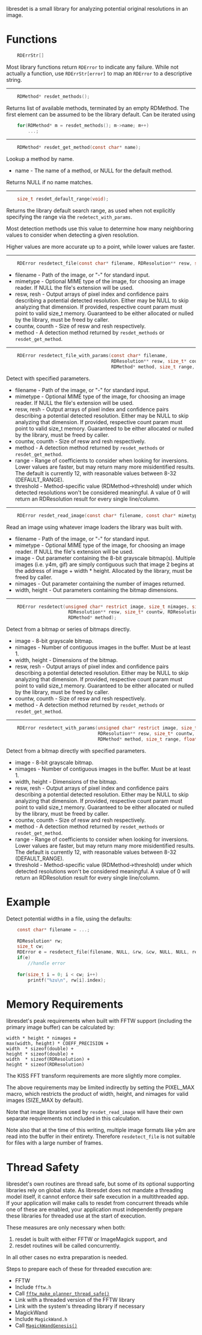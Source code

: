 libresdet is a small library for analyzing potential original resolutions in an image.

# Functions

```C
	RDErrStr[]
```

Most library functions return `RDError` to indicate any failure. While not actually a function, use `RDErrStr[error]` to map an `RDError` to a descriptive string.

---

```C
	RDMethod* resdet_methods();
```

Returns list of available methods, terminated by an empty RDMethod. The first element can be assumed to be the library default. Can be iterated using

```C
	for(RDMethod* m = resdet_methods(); m->name; m++)
		...;
```

---

```C
	RDMethod* resdet_get_method(const char* name);
```

Lookup a method by name.

* name - The name of a method, or NULL for the default method.

Returns NULL if no name matches.

---

```C
	size_t resdet_default_range(void);
```

Returns the library default search range, as used when not explicitly specifying the range via the `redetect_with_params`.

Most detection methods use this value to determine how many neighboring values to consider when detecting a given resolution.

Higher values are more accurate up to a point, while lower values are faster.

---

```C
	RDError resdetect_file(const char* filename, RDResolution** resw, size_t* countw, RDResolution** resh, size_t* counth, RDMethod* method);
```

* filename - Path of the image, or "-" for standard input.
* mimetype - Optional MIME type of the image, for choosing an image reader. If NULL the file's extension will be used.
* resw, resh - Output arrays of pixel index and confidence pairs describing a potential detected resolution. Either may be NULL to skip analyzing that dimension. If provided, respective count param must point to valid size_t memory. Guaranteed to be either allocated or nulled by the library, must be freed by caller.
* countw, counth - Size of resw and resh respectively.
* method - A detection method returned by `resdet_methods` or `resdet_get_method`.

---

```C
	RDError resdetect_file_with_params(const char* filename,
	                                   RDResolution** resw, size_t* countw, RDResolution** resh, size_t* counth,
	                                   RDMethod* method, size_t range, float threshold);
```

Detect with specified parameters.

* filename - Path of the image, or "-" for standard input.
* mimetype - Optional MIME type of the image, for choosing an image reader. If NULL the file's extension will be used.
* resw, resh - Output arrays of pixel index and confidence pairs describing a potential detected resolution. Either may be NULL to skip analyzing that dimension. If provided, respective count param must point to valid size_t memory. Guaranteed to be either allocated or nulled by the library, must be freed by caller.
* countw, counth - Size of resw and resh respectively.
* method - A detection method returned by `resdet_methods` or `resdet_get_method`.
* range - Range of coefficients to consider when looking for inversions. Lower values are faster, but may return many more misidentified results. The default is currently 12, with reasonable values between 8-32 (DEFAULT_RANGE).
* threshold - Method-specific value (RDMethod->threshold) under which detected resolutions won't be considered meaningful. A value of 0 will return an RDResolution result for every single line/column.

---

```C
	RDError resdet_read_image(const char* filename, const char* mimetype, unsigned char** image, size_t* nimages, size_t* width, size_t* height);
```

Read an image using whatever image loaders the library was built with.

* filename - Path of the image, or "-" for standard input.
* mimetype - Optional MIME type of the image, for choosing an image reader. If NULL the file's extension will be used.
* image - Out parameter containing the 8-bit grayscale bitmap(s). Multiple images (i.e. y4m, gif) are simply contiguous such that image 2 begins at the address of image + width * height. Allocated by the library, must be freed by caller.
* nimages - Out parameter containing the number of images returned.
* width, height - Out parameters containing the bitmap dimensions.

---

```C
	RDError resdetect(unsigned char* restrict image, size_t nimages, size_t width, size_t height,
	                   RDResolution** resw, size_t* countw, RDResolution** resh, size_t* counth,
	                   RDMethod* method);
```

Detect from a bitmap or series of bitmaps directly.

* image - 8-bit grayscale bitmap.
* nimages - Number of contiguous images in the buffer. Must be at least 1.
* width, height - Dimensions of the bitmap.
* resw, resh - Output arrays of pixel index and confidence pairs describing a potential detected resolution. Either may be NULL to skip analyzing that dimension. If provided, respective count param must point to valid size_t memory. Guaranteed to be either allocated or nulled by the library, must be freed by caller.
* countw, counth - Size of resw and resh respectively.
* method - A detection method returned by `resdet_methods` or `resdet_get_method`.

---

```C
	RDError resdetect_with_params(unsigned char* restrict image, size_t nimages, size_t width, size_t height,
	                              RDResolution** resw, size_t* countw, RDResolution** resh, size_t* counth,
	                              RDMethod* method, size_t range, float threshold);
```

Detect from a bitmap directly with specified parameters.

* image - 8-bit grayscale bitmap.
* nimages - Number of contiguous images in the buffer. Must be at least 1.
* width, height - Dimensions of the bitmap.
* resw, resh - Output arrays of pixel index and confidence pairs describing a potential detected resolution. Either may be NULL to skip analyzing that dimension. If provided, respective count param must point to valid size_t memory. Guaranteed to be either allocated or nulled by the library, must be freed by caller.
* countw, counth - Size of resw and resh respectively.
* method - A detection method returned by `resdet_methods` or `resdet_get_method`.
* range - Range of coefficients to consider when looking for inversions. Lower values are faster, but may return many more misidentified results. The default is currently 12, with reasonable values between 8-32 (DEFAULT_RANGE).
* threshold - Method-specific value (RDMethod->threshold) under which detected resolutions won't be considered meaningful. A value of 0 will return an RDResolution result for every single line/column.

# Example

Detect potential widths in a file, using the defaults:

```C
	const char* filename = ...;
	
	RDResolution* rw;
	size_t cw;
	RDError e = resdetect_file(filename, NULL, &rw, &cw, NULL, NULL, resdet_get_method(NULL));
	if(e)
		//handle error
	
	for(size_t i = 0; i < cw; i++)
		printf("%zu\n", rw[i].index);
```

# Memory Requirements
libresdet's peak requirements when built with FFTW support (including the primary image buffer) can be calculated by:

	width * height * nimages +
	max(width, height) * COEFF_PRECISION +
	width  * sizeof(double) +
	height * sizeof(double) +
	width  * sizeof(RDResolution) +
	height * sizeof(RDResolution)

The KISS FFT transform requirements are more slightly more complex.

The above requirements may be limited indirectly by setting the PIXEL_MAX macro, which restricts the product of width, height, and nimages for valid images (SIZE_MAX by default).

Note that image libraries used by `resdet_read_image` will have their own separate requirements not included in this calculation.

Note also that at the time of this writing, multiple image formats like y4m are read into the buffer in their entirety. Therefore `resdetect_file` is not suitable for files with a large number of frames.

# Thread Safety
libresdet's own routines are thread safe, but some of its optional supporting libraries rely on global state. As libresdet does not mandate a threading model itself, it cannot enforce their safe execution in a multithreaded app.  
If your application will make calls to resdet from concurrent threads while one of these are enabled, your application must independently prepare these libraries for threaded use at the start of execution.

These measures are only necessary when both:

1. resdet is built with either FFTW or ImageMagick support, and
2. resdet routines will be called concurrently.

In all other cases no extra preparation is needed.

Steps to prepare each of these for threaded execution are:

* FFTW
 * Include `fftw.h`
 * Call [`fftw_make_planner_thread_safe()`](http://www.fftw.org/fftw3_doc/Thread-safety.html#Thread-safety)
 * Link with a threaded version of the FFTW library
 * Link with the system's threading library if necessary
* MagickWand
 * Include `MagickWand.h`
 * Call [`MagickWandGenesis()`](https://www.imagemagick.org/api/magick-wand.php#MagickWandGenesis)
